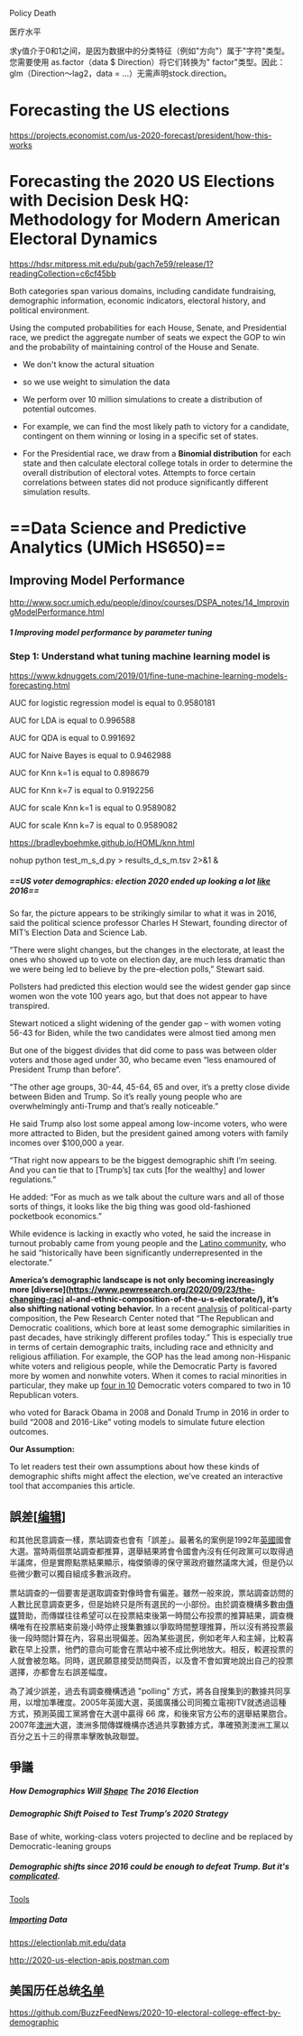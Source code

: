 Policy Death 

医疗水平

求y值介于0和1之间，是因为数据中的分类特征（例如"方向"）属于"字符"类型。您需要使用 as.factor（data $ Direction）将它们转换为" factor"类型。因此： glm（Direction〜lag2，data = ...）无需声明stock.direction。 

# Forecasting the US elections

https://projects.economist.com/us-2020-forecast/president/how-this-works



# Forecasting the 2020 US Elections with Decision Desk HQ: Methodology for Modern American Electoral Dynamics

https://hdsr.mitpress.mit.edu/pub/gach7e59/release/1?readingCollection=c6cf45bb

Both categories span various domains, including candidate fundraising, demographic information, economic indicators, electoral history, and political environment.

Using the computed probabilities for each House, Senate, and Presidential race, we predict the aggregate number of seats we expect the GOP to win and the probability of maintaining control of the House and Senate.



- We don't know the actural situation 
- so we use weight to simulation the data

- We perform over 10 million simulations to create a distribution of potential outcomes.
- For example, we can find the most likely path to victory for a candidate, contingent on them winning or losing in a specific set of states.
- For the Presidential race, we draw from a **Binomial distribution** for each state and then calculate electoral college totals in order to determine the overall distribution of electoral votes. Attempts to force certain correlations between states did not produce significantly different simulation results.

# ==Data Science and Predictive Analytics (UMich HS650)==

## Improving Model Performance

http://www.socr.umich.edu/people/dinov/courses/DSPA_notes/14_ImprovingModelPerformance.html

##### 1 Improving model performance by parameter tuning



### **Step 1: Understand what tuning machine learning model is**

https://www.kdnuggets.com/2019/01/fine-tune-machine-learning-models-forecasting.html



AUC for logistic regression model is equal to 0.9580181

AUC for LDA is equal to 0.996588

AUC for QDA is equal to 0.991692

AUC for Naive Bayes is equal to 0.9462988

AUC for Knn k=1 is equal to 0.898679

AUC for Knn k=7 is equal to 0.9192256

AUC for scale Knn k=1  is equal to 0.9589082

AUC for scale Knn k=7 is equal to 0.9589082



https://bradleyboehmke.github.io/HOML/knn.html





nohup python test_m_s_d.py > results_d_s_m.tsv 2>&1 &





##### ==US voter demographics: election 2020 ended up looking a lot [like](https://www.theguardian.com/us-news/2020/nov/05/us-election-demographics-race-gender-age-biden-trump) 2016==

So far, the picture appears to be strikingly similar to what it was in 2016, said the political science professor Charles H Stewart, founding director of MIT’s Election Data and Science Lab.

“There were slight changes, but the changes in the electorate, at least the ones who showed up to vote on election day, are much less dramatic than we were being led to believe by the pre-election polls,” Stewart said.

Pollsters had predicted this election would see the widest gender gap since women won the vote 100 years ago, but that does not appear to have transpired.

Stewart noticed a slight widening of the gender gap – with women voting 56-43 for Biden, while the two candidates were almost tied among men

But one of the biggest divides that did come to pass was between older voters and those aged under 30, who became even “less enamoured of President Trump than before”.

“The other age groups, 30-44, 45-64, 65 and over, it’s a pretty close divide between Biden and Trump. So it’s really young people who are overwhelmingly anti-Trump and that’s really noticeable.”

He said Trump also lost some appeal among low-income voters, who were more attracted to Biden, but the president gained among voters with family incomes over $100,000 a year.

“That right now appears to be the biggest demographic shift I’m seeing. And you can tie that to [Trump’s] tax cuts [for the wealthy] and lower regulations.”

He added: “For as much as we talk about the culture wars and all of those sorts of things, it looks like the big thing was good old-fashioned pocketbook economics.”



While evidence is lacking in exactly who voted, he said the increase in turnout probably came from young people and the [Latino community](https://www.theguardian.com/us-news/2020/nov/05/florida-latino-voters-joe-biden-donald-trump), who he said “historically have been significantly underrepresented in the electorate.”



**America’s demographic landscape is not only becoming increasingly more [diverse](https://www.pewresearch.org/2020/09/23/the-changing-raci al-and-ethnic-composition-of-the-u-s-electorate/), it’s also shifting national voting behavior.** In a recent [analysis](https://www.pewresearch.org/politics/2020/06/02/in-changing-u-s-electorate-race-and-education-remain-stark-dividing-lines/) of political-party composition, the Pew Research Center noted that “The Republican and Democratic coalitions, which bore at least some demographic similarities in past decades, have strikingly different profiles today.” This is especially true in terms of certain demographic traits, including race and ethnicity and religious affiliation. For example, the GOP has the lead among non-Hispanic white voters and religious people, while the Democratic Party is favored more by women and nonwhite voters. When it comes to racial minorities in particular, they make up [four in 10](https://www.pewresearch.org/politics/2020/06/02/the-changing-composition-of-the-electorate-and-partisan-coalitions/) Democratic voters compared to two in 10 Republican voters.



who voted for Barack Obama in 2008 and Donald Trump in 2016 in order to build “2008 and 2016-Like” voting models to simulate future election outcomes. 

**Our Assumption:** 

To let readers test their own assumptions about how these kinds of demographic shifts might affect the election, we’ve created an interactive tool that accompanies this article.



## 誤差[[编辑](https://zh.wikipedia.org/w/index.php?title=票站調查&action=edit&section=2)]

和其他民意調查一樣，票站調查也會有「誤差」。最著名的案例是1992年[英國](https://zh.wikipedia.org/wiki/英國)國會大選。當時兩個票站調查都推算，選舉結果將會令國會內沒有任何政黨可以取得過半議席，但是實際點票結果顯示，梅傑領導的保守黨政府雖然議席大減，但是仍以些微少數可以獨自組成多數派政府。

票站調查的一個要害是選取調查對像時會有偏差。雖然一般來說，票站調查訪問的人數比民意調查更多，但是始終只是所有選民的一小部份。由於調查機構多數由[傳媒](https://zh.wikipedia.org/wiki/傳媒)贊助，而傳媒往往希望可以在投票結束後第一時間公布投票的推算結果，調查機構唯有在投票結束前幾小時停止搜集數據以爭取時間整理推算，所以沒有將投票最後一段時間計算在內，容易出現偏差。因為某些選民，例如老年人和主婦，比較喜歡在早上投票，他們的意向可能會在票站中被不成比例地放大。相反，較遲投票的人就會被忽略。同時，選民願意接受訪問與否，以及會不會如實地說出自己的投票選擇，亦都會左右誤差幅度。

為了減少誤差，過去有調查機構透過 "polling" 方式，將各自搜集到的數據共同享用，以增加準確度。2005年英國大選，英國廣播公司同獨立電視ITV就透過這種方式，預測英國工黨將會在大選中贏得 66 席，和後來官方公布的選舉結果脗合。2007年[澳洲](https://zh.wikipedia.org/wiki/澳洲)大選，澳洲多間傳媒機構亦透過共享數據方式，準確預測澳洲工黨以百分之五十三的得票率擊敗執政聯盟。

## 爭議



##### How Demographics Will [Shape](https://fivethirtyeight.com/videos/how-demographics-will-shape-the-2016-election/) The 2016 Election

##### Demographic Shift Poised to Test Trump’s 2020 Strategy 

Base of white, working-class voters projected to decline and be replaced by Democratic-leaning groups



##### Demographic shifts since 2016 could be enough to defeat Trump. But it's [complicated](https://www.nbcnews.com/politics/2020-election/demographic-shifts-2016-could-be-enough-defeat-trump-it-s-n1240724).

[Tools](https://www.nbcnews.com/specials/swing-the-election/#active=race_education&t-cew=63&t-ncw=76&t-black=39&t-latino=71&t-ao=71&d-cew=54&d-ncw=31&d-black=92&d-latino=72&d-ao=73&t-age1829=433&t-age3044=53&t-age4564=635&t-age65up=682&d-age1829=596&d-age3044=554&d-age4564=471&d-age65up=473)



##### [Importing](https://www.statmethods.net/input/importingdata.html) Data



https://electionlab.mit.edu/data

http://2020-us-election-apis.postman.com



## 美国历任总统[名单](http://114.xixik.com/us-president/)





https://github.com/BuzzFeedNews/2020-10-electoral-college-effect-by-demographic
